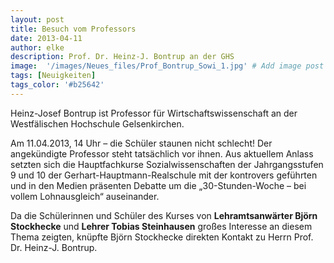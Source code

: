```yaml
---
layout: post
title: Besuch vom Professors
date: 2013-04-11
author: elke
description: Prof. Dr. Heinz-J. Bontrup an der GHS
image:  '/images/Neues_files/Prof_Bontrup_Sowi_1.jpg' # Add image post (optional)
tags: [Neuigkeiten]
tags_color: '#b25642'
---
```


Heinz-Josef Bontrup ist Professor für Wirtschaftswissenschaft an der Westfälischen Hochschule Gelsenkirchen. 

Am 11.04.2013, 14 Uhr – die Schüler staunen nicht schlecht! Der angekündigte Professor steht tatsächlich vor ihnen. Aus aktuellem Anlass setzten sich die Hauptfachkurse Sozialwissenschaften der Jahrgangsstufen 9 und 10 der Gerhart-Hauptmann-Realschule mit der kontrovers geführten und in den Medien präsenten Debatte um die  „30-Stunden-Woche – bei vollem Lohnausgleich“ auseinander. 

Da die Schülerinnen und Schüler des Kurses von **Lehramtsanwärter Björn Stockhecke** und **Lehrer Tobias Steinhausen** großes Interesse an diesem Thema zeigten, knüpfte Björn Stockhecke direkten Kontakt zu Herrn Prof. Dr. Heinz-J. Bontrup.


